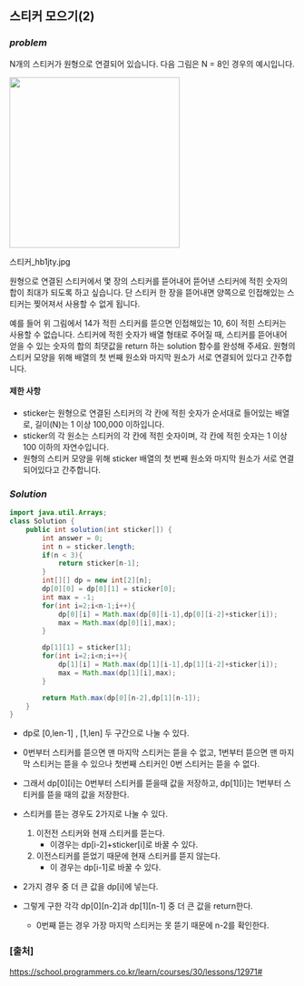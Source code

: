 ## **스티커 모으기(2)**


### ***problem***
N개의 스티커가 원형으로 연결되어 있습니다. 다음 그림은 N = 8인 경우의 예시입니다.
<p>

<img src = "https://grepp-programmers.s3.ap-northeast-2.amazonaws.com/files/production/d8d3a8b3-606c-4fb6-baf2-3a96cb53d70c/%E1%84%89%E1%85%B3%E1%84%90%E1%85%B5%E1%84%8F%E1%85%A5_hb1jty.jpg" width ="300px">
</p>
스티커_hb1jty.jpg

원형으로 연결된 스티커에서 몇 장의 스티커를 뜯어내어 뜯어낸 스티커에 적힌 숫자의 합이 최대가 되도록 하고 싶습니다. 단 스티커 한 장을 뜯어내면 양쪽으로 인접해있는 스티커는 찢어져서 사용할 수 없게 됩니다.

예를 들어 위 그림에서 14가 적힌 스티커를 뜯으면 인접해있는 10, 6이 적힌 스티커는 사용할 수 없습니다. 스티커에 적힌 숫자가 배열 형태로 주어질 때, 스티커를 뜯어내어 얻을 수 있는 숫자의 합의 최댓값을 return 하는 solution 함수를 완성해 주세요. 원형의 스티커 모양을 위해 배열의 첫 번째 원소와 마지막 원소가 서로 연결되어 있다고 간주합니다.

#### **제한 사항**
- sticker는 원형으로 연결된 스티커의 각 칸에 적힌 숫자가 순서대로 들어있는 배열로, 길이(N)는 1 이상 100,000 이하입니다.
- sticker의 각 원소는 스티커의 각 칸에 적힌 숫자이며, 각 칸에 적힌 숫자는 1 이상 100 이하의 자연수입니다.
- 원형의 스티커 모양을 위해 sticker 배열의 첫 번째 원소와 마지막 원소가 서로 연결되어있다고 간주합니다.

### ***Solution***
``` java
import java.util.Arrays;
class Solution {
    public int solution(int sticker[]) {
        int answer = 0;
        int n = sticker.length;
        if(n < 3){
            return sticker[n-1];
        }
        int[][] dp = new int[2][n];
        dp[0][0] = dp[0][1] = sticker[0];
        int max = -1;
        for(int i=2;i<n-1;i++){
            dp[0][i] = Math.max(dp[0][i-1],dp[0][i-2]+sticker[i]);
            max = Math.max(dp[0][i],max);
        }

        dp[1][1] = sticker[1];
        for(int i=2;i<n;i++){
            dp[1][i] = Math.max(dp[1][i-1],dp[1][i-2]+sticker[i]);
            max = Math.max(dp[1][i],max);
        }

        return Math.max(dp[0][n-2],dp[1][n-1]);
    }
}
```

- dp로 [0,len-1] , [1,len] 두 구간으로 나눌 수 있다.
- 0번부터 스티커를 뜯으면 맨 마지막 스티커는 뜯을 수 없고, 1번부터 뜯으면 맨 마지막 스티커는 뜯을 수 있으나 첫번째 스티커인 0번 스티커는 뜯을 수 없다.
- 그래서 dp[0][i]는 0번부터 스티커를 뜯을때 값을 저장하고, dp[1][i]는 1번부터 스티커를 뜯을 때의 값을 저장한다.

- 스티커를 뜯는 경우도 2가지로 나눌 수 있다.
    1. 이전전 스티커와 현재 스티커를 뜯는다.
        - 이경우는 dp[i-2]+sticker[i]로 바꿀 수 있다.
    2. 이전스티커를 뜯었기 때문에 현재 스티커를 뜯지 않는다.
        - 이 경우는 dp[i-1]로 바꿀 수 있다.
- 2가지 경우 중 더 큰 값을 dp[i]에 넣는다.
- 그렇게 구한 각각 dp[0][n-2]과 dp[1][n-1] 중 더 큰 값을 return한다.
    - 0번째 뜯는 경우 가장 마지막 스티커는 못 뜯기 때문에 n-2를 확인한다.


### **[출처]**
https://school.programmers.co.kr/learn/courses/30/lessons/12971#